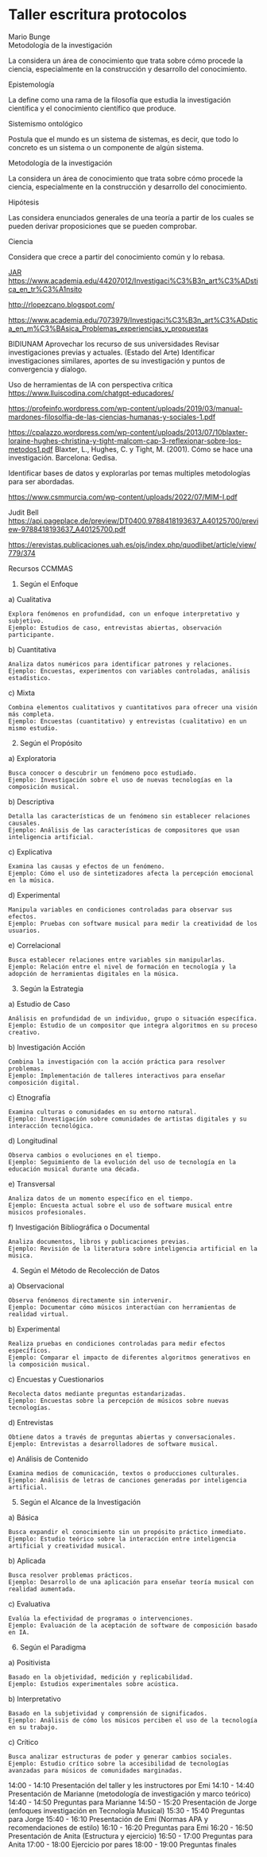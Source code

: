 # Taller escritura protocolos


Mario Bunge  
Metodología de la investigación  

La considera un área de conocimiento que trata sobre cómo procede la ciencia, especialmente en la construcción y desarrollo del conocimiento.


Epistemología
	
La define como una rama de la filosofía que estudia la investigación científica y el conocimiento científico que produce.  

Sistemismo ontológico
	
Postula que el mundo es un sistema de sistemas, es decir, que todo lo concreto es un sistema o un componente de algún sistema.

Metodología de la investigación
	
La considera un área de conocimiento que trata sobre cómo procede la ciencia, especialmente en la construcción y desarrollo del conocimiento.

Hipótesis
	
Las considera enunciados generales de una teoría a partir de los cuales se pueden derivar proposiciones que se pueden comprobar.

Ciencia
	
Considera que crece a partir del conocimiento común y lo rebasa.

[JAR](https://www.jar-online.net/es)
https://www.academia.edu/44207012/Investigaci%C3%B3n_art%C3%ADstica_en_tr%C3%A1nsito

http://rlopezcano.blogspot.com/

https://www.academia.edu/7073979/Investigaci%C3%B3n_art%C3%ADstica_en_m%C3%BAsica_Problemas_experiencias_y_propuestas

BIDIUNAM
Aprovechar los recurso de sus universidades
Revisar investigaciones previas y actuales. (Estado del Arte)
Identificar investigaciones similares, aportes de su investigación y puntos de convergencia y díalogo. 

Uso de herramientas de IA con perspectiva crítica 
https://www.lluiscodina.com/chatgpt-educadores/ 

https://profeinfo.wordpress.com/wp-content/uploads/2019/03/manual-mardones-filosolfia-de-las-ciencias-humanas-y-sociales-1.pdf  

https://cpalazzo.wordpress.com/wp-content/uploads/2013/07/10blaxter-loraine-hughes-christina-y-tight-malcom-cap-3-reflexionar-sobre-los-metodos1.pdf 
Blaxter, L., Hughes, C. y Tight, M. (2001). Cómo se hace una investigación. Barcelona: Gedisa. 


Identificar bases de datos y explorarlas por temas
multiples metodologías para ser abordadas.

https://www.csmmurcia.com/wp-content/uploads/2022/07/MIM-I.pdf

Judit Bell
https://api.pageplace.de/preview/DT0400.9788418193637_A40125700/preview-9788418193637_A40125700.pdf 

https://erevistas.publicaciones.uah.es/ojs/index.php/quodlibet/article/view/779/374

Recursos CCMMAS
1. Según el Enfoque  

a) Cualitativa

    Explora fenómenos en profundidad, con un enfoque interpretativo y subjetivo.
    Ejemplo: Estudios de caso, entrevistas abiertas, observación participante.

b) Cuantitativa

    Analiza datos numéricos para identificar patrones y relaciones.
    Ejemplo: Encuestas, experimentos con variables controladas, análisis estadístico.

c) Mixta

    Combina elementos cualitativos y cuantitativos para ofrecer una visión más completa.
    Ejemplo: Encuestas (cuantitativo) y entrevistas (cualitativo) en un mismo estudio.

2. Según el Propósito  

a) Exploratoria  

    Busca conocer o descubrir un fenómeno poco estudiado.
    Ejemplo: Investigación sobre el uso de nuevas tecnologías en la composición musical.

b) Descriptiva

    Detalla las características de un fenómeno sin establecer relaciones causales.
    Ejemplo: Análisis de las características de compositores que usan inteligencia artificial.

c) Explicativa

    Examina las causas y efectos de un fenómeno.
    Ejemplo: Cómo el uso de sintetizadores afecta la percepción emocional en la música.

d) Experimental

    Manipula variables en condiciones controladas para observar sus efectos.
    Ejemplo: Pruebas con software musical para medir la creatividad de los usuarios.

e) Correlacional

    Busca establecer relaciones entre variables sin manipularlas.
    Ejemplo: Relación entre el nivel de formación en tecnología y la adopción de herramientas digitales en la música.

3. Según la Estrategia  

a) Estudio de Caso

    Análisis en profundidad de un individuo, grupo o situación específica.
    Ejemplo: Estudio de un compositor que integra algoritmos en su proceso creativo.

b) Investigación Acción

    Combina la investigación con la acción práctica para resolver problemas.
    Ejemplo: Implementación de talleres interactivos para enseñar composición digital.

c) Etnografía

    Examina culturas o comunidades en su entorno natural.
    Ejemplo: Investigación sobre comunidades de artistas digitales y su interacción tecnológica.

d) Longitudinal

    Observa cambios o evoluciones en el tiempo.
    Ejemplo: Seguimiento de la evolución del uso de tecnología en la educación musical durante una década.

e) Transversal

    Analiza datos de un momento específico en el tiempo.
    Ejemplo: Encuesta actual sobre el uso de software musical entre músicos profesionales.

f) Investigación Bibliográfica o Documental

    Analiza documentos, libros y publicaciones previas.
    Ejemplo: Revisión de la literatura sobre inteligencia artificial en la música.

4. Según el Método de Recolección de Datos 

a) Observacional

    Observa fenómenos directamente sin intervenir.
    Ejemplo: Documentar cómo músicos interactúan con herramientas de realidad virtual.

b) Experimental

    Realiza pruebas en condiciones controladas para medir efectos específicos.
    Ejemplo: Comparar el impacto de diferentes algoritmos generativos en la composición musical.

c) Encuestas y Cuestionarios

    Recolecta datos mediante preguntas estandarizadas.
    Ejemplo: Encuestas sobre la percepción de músicos sobre nuevas tecnologías.

d) Entrevistas

    Obtiene datos a través de preguntas abiertas y conversacionales.
    Ejemplo: Entrevistas a desarrolladores de software musical.

e) Análisis de Contenido

    Examina medios de comunicación, textos o producciones culturales.
    Ejemplo: Análisis de letras de canciones generadas por inteligencia artificial.

5. Según el Alcance de la Investigación  

a) Básica  

    Busca expandir el conocimiento sin un propósito práctico inmediato.
    Ejemplo: Estudio teórico sobre la interacción entre inteligencia artificial y creatividad musical.

b) Aplicada

    Busca resolver problemas prácticos.
    Ejemplo: Desarrollo de una aplicación para enseñar teoría musical con realidad aumentada.

c) Evaluativa

    Evalúa la efectividad de programas o intervenciones.
    Ejemplo: Evaluación de la aceptación de software de composición basado en IA.

6. Según el Paradigma

a) Positivista

    Basado en la objetividad, medición y replicabilidad.
    Ejemplo: Estudios experimentales sobre acústica.

b) Interpretativo

    Basado en la subjetividad y comprensión de significados.
    Ejemplo: Análisis de cómo los músicos perciben el uso de la tecnología en su trabajo.

c) Crítico

    Busca analizar estructuras de poder y generar cambios sociales.
    Ejemplo: Estudio crítico sobre la accesibilidad de tecnologías avanzadas para músicos de comunidades marginadas.




14:00 - 14:10 Presentación del taller y les instructores por Emi
14:10 - 14:40 Presentación de Marianne (metodología de investigación y marco teórico)
14:40 - 14:50 Preguntas para Marianne
14:50 - 15:20 Presentación de Jorge (enfoques investigación en Tecnología Musical)
15:30 - 15:40 Preguntas para Jorge
15:40 - 16:10 Presentación de Emi (Normas APA y recomendaciones de estilo)
16:10 - 16:20 Preguntas para Emi
16:20 - 16:50 Presentación de Anita (Estructura y ejercicio)
16:50 - 17:00 Preguntas para Anita 
17:00 - 18:00 Ejercicio por pares
18:00 - 19:00 Preguntas finales